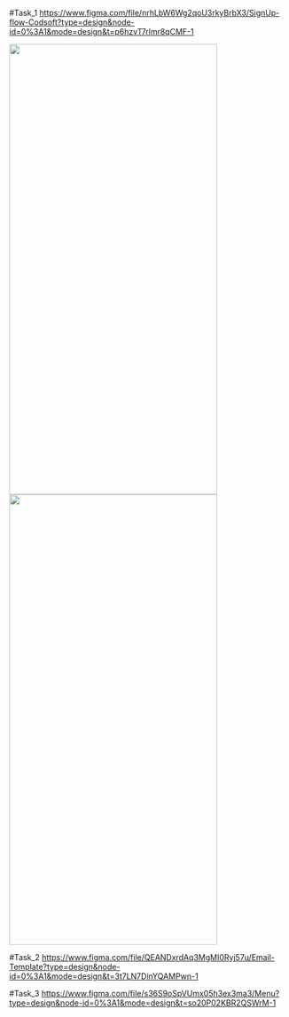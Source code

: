 

#Task_1
https://www.figma.com/file/nrhLbW6Wg2qoU3rkyBrbX3/SignUp-flow-Codsoft?type=design&node-id=0%3A1&mode=design&t=p6hzvT7rlmr8qCMF-1


<img src="https://github.com/beshopauls/CodSoft/assets/73366045/2bbd8abf-f685-489a-98d8-64ae8c2aa555" width="375" height="812" >
<img src="https://github.com/beshopauls/CodSoft/assets/73366045/88fd2f6f-c724-4d65-b7b3-52dfd92832f4" width="375" height="812" >

#Task_2
https://www.figma.com/file/QEANDxrdAq3MgMI0Ryj57u/Email-Template?type=design&node-id=0%3A1&mode=design&t=3t7LN7DinYQAMPwn-1

#Task_3
https://www.figma.com/file/s36S9oSpVUmx05h3ex3ma3/Menu?type=design&node-id=0%3A1&mode=design&t=so20P02KBR2QSWrM-1
